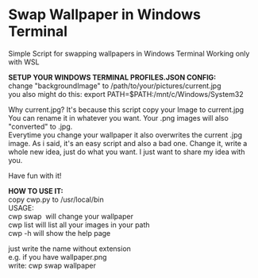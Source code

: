 # Swap Wallpaper in Windows Terminal 
Simple Script for swapping wallpapers in Windows Terminal
Working only with WSL

**SETUP YOUR WINDOWS TERMINAL PROFILES.JSON CONFIG:**  
change "backgroundImage" to /path/to/your/pictures/current.jpg  
you also might do this:   export PATH=$PATH:/mnt/c/Windows/System32
   
Why current.jpg? It's because this script copy your Image to current.jpg  
You can rename it in whatever you want.
Your .png images will also "converted" to .jpg.   
Everytime you change your wallpaper it also overwrites the current .jpg image.
As i said, it's an easy script and also a bad one.
Change it, write a whole new idea, just do what you want.
I just want to share my idea with you. 

Have fun with it!
  
**HOW TO USE IT:**  
  copy cwp.py to /usr/local/bin  
  USAGE:  
  cwp swap <img> will change your wallpaper  
  cwp list will list all your images in your path  
  cwp -h will show the help page  
  
  just write the name without extension  
  e.g. if you have wallpaper.png  
  write: cwp swap wallpaper

  
